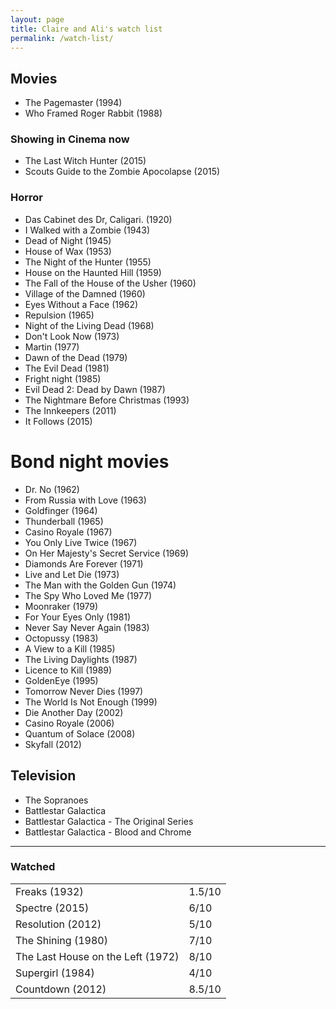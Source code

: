 ```yaml
---
layout: page
title: Claire and Ali's watch list
permalink: /watch-list/
---
```


## Movies

* The Pagemaster (1994)
* Who Framed Roger Rabbit (1988)

### Showing in Cinema now

* The Last Witch Hunter (2015)
* Scouts Guide to the Zombie Apocolapse (2015)

### Horror

* Das Cabinet des Dr, Caligari. (1920)
* I Walked with a Zombie (1943)
* Dead of Night (1945)
* House of Wax (1953)
* The Night of the Hunter (1955)
* House on the Haunted Hill (1959)
* The Fall of the House of the Usher (1960)
* Village of the Damned (1960)
* Eyes Without a Face (1962)
* Repulsion (1965)
* Night of the Living Dead (1968)
* Don't Look Now (1973)
* Martin (1977)
* Dawn of the Dead (1979)
* The Evil Dead (1981)
* Fright night (1985)
* Evil Dead 2: Dead by Dawn (1987)
* The Nightmare Before Christmas (1993)
* The Innkeepers (2011)
* It Follows (2015)

# Bond night movies

* Dr. No (1962)
* From Russia with Love (1963)
* Goldfinger (1964)
* Thunderball (1965)
* Casino Royale (1967)
* You Only Live Twice (1967)
* On Her Majesty's Secret Service (1969)
* Diamonds Are Forever (1971)
* Live and Let Die (1973)
* The Man with the Golden Gun (1974)
* The Spy Who Loved Me (1977)
* Moonraker (1979)
* For Your Eyes Only (1981)
* Never Say Never Again (1983)
* Octopussy (1983)
* A View to a Kill (1985)
* The Living Daylights (1987)
* Licence to Kill (1989)
* GoldenEye (1995)
* Tomorrow Never Dies (1997)
* The World Is Not Enough (1999)
* Die Another Day (2002)
* Casino Royale (2006)
* Quantum of Solace (2008)
* Skyfall (2012)

## Television

* The Sopranoes
* Battlestar Galactica
* Battlestar Galactica - The Original Series
* Battlestar Galactica - Blood and Chrome

***

### Watched

<table>
<tr><td>Freaks (1932) </td><td>1.5/10</td></tr>
<tr><td>Spectre (2015) </td><td>6/10</td></tr>
<tr><td>Resolution (2012) </td><td>5/10</td></tr>
<tr><td>The Shining (1980) </td><td>7/10</td></tr>
<tr><td>The Last House on the Left (1972)</td><td> 8/10</td></tr>
<tr><td>Supergirl (1984) </td><td>4/10</td></tr>
<tr><td>Countdown (2012) </td><td>8.5/10</td></tr>
</table>
